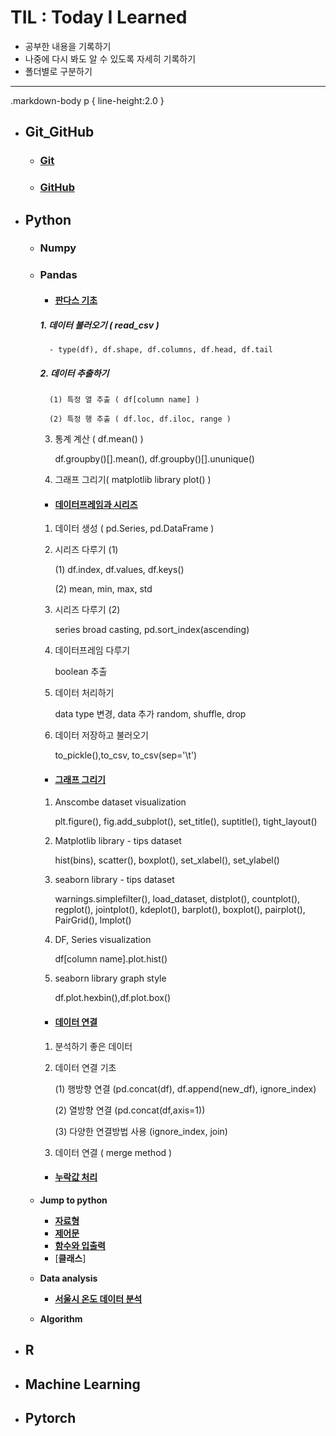 # TIL : Today I Learned

* 공부한 내용을 기록하기
* 나중에 다시 봐도 알 수 있도록 자세히 기록하기
* 폴더별로 구분하기
---
.markdown-body p { 
    line-height:2.0
} 
* ## Git_GitHub
    * ### [Git](https://github.com/ejcho3792/TIL/blob/master/Git_GitHub/git_vscode.md)
    * ### [GitHub](https://github.com/ejcho3792/TIL/blob/master/Git_GitHub/github.md)

* ## Python
    * ### Numpy
    * ### Pandas
        * #### [판다스 기초](https://github.com/ejcho3792/TIL/blob/master/Python/Pandas/pandas_basic_2.ipynb)

        ##### 1. 데이터 불러오기 ( read_csv )           
            - type(df), df.shape, df.columns, df.head, df.tail   
        ##### 2. 데이터 추출하기

            (1) 특정 열 추출 ( df[column name] )

            (2) 특정 행 추출 ( df.loc, df.iloc, range )
        
        3. 통계 계산 ( df.mean() )

            df.groupby()[].mean(), df.groupby()[].ununique()

        4. 그래프 그리기( matplotlib library plot() )

        * #### [데이터프레임과 시리즈](https://github.com/ejcho3792/TIL/blob/master/Python/Pandas/pandas_basic_3.ipynb)

        1. 데이터 생성 ( pd.Series, pd.DataFrame )

        2. 시리즈 다루기 (1)

            (1) df.index, df.values, df.keys()

            (2) mean, min, max, std

        3. 시리즈 다루기 (2)

            series broad casting, pd.sort_index(ascending)

        4. 데이터프레임 다루기

            boolean 추출
        
        5. 데이터 처리하기

            data type 변경, data 추가 random, shuffle, drop

        6. 데이터 저장하고 불러오기

            to_pickle(),to_csv, to_csv(sep='\t')

        * #### [그래프 그리기](https://github.com/ejcho3792/TIL/blob/master/Python/Pandas/pandas_basic_4.ipynb)

        1. Anscombe dataset visualization

            plt.figure(), fig.add_subplot(), set_title(), suptitle(), tight_layout()

        2. Matplotlib library - tips dataset

            hist(bins), scatter(), boxplot(), set_xlabel(), set_ylabel()

        3. seaborn library - tips dataset

            warnings.simplefilter(), load_dataset, distplot(), countplot(), regplot(), jointplot(), kdeplot(), barplot(), boxplot(), pairplot(), PairGrid(), lmplot()

        4. DF, Series visualization

            df[column name].plot.hist()

        5. seaborn library graph style

            df.plot.hexbin(),df.plot.box()

        * #### [데이터 연결](https://github.com/ejcho3792/TIL/blob/master/Python/Pandas/pandas_basic_5.ipynb)

        1. 분석하기 좋은 데이터

        2. 데이터 연결 기초

            (1) 행방향 연결 (pd.concat(df), df.append(new_df), ignore_index)

            (2) 열방향 연결 (pd.concat(df,axis=1))

            (3) 다양한 연결방법 사용 (ignore_index, join)

        3. 데이터 연결 ( merge method )

        * #### [누락값 처리](https://github.com/ejcho3792/TIL/blob/master/Python/Pandas/pandas_basic_6.ipynb)

    * **Jump to python**
        * [**자료형**](https://github.com/ejcho3792/TIL/blob/master/Python/Jump_to_python/Data_type.ipynb)
        * [**제어문**](https://github.com/ejcho3792/TIL/blob/master/Python/Jump_to_python/If_while_for.ipynb)
        * [**함수와 입출력**](https://github.com/ejcho3792/TIL/blob/master/Python/Jump_to_python/Func_input_output.ipynb)
        * [**클래스**]
    * **Data analysis**
        * [**서울시 온도 데이터 분석**](https://github.com/ejcho3792/TIL/blob/master/Data_analysis_python/seoul_temperature/Seoul_temp_analysis.ipynb)
    * **Algorithm**

* ## R
    

* ## Machine Learning

* ## Pytorch